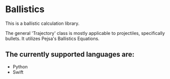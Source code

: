# Ballistics
This is a ballistic calculation library. 

The general 'Trajectory' class is mostly applicable to projectiles, specifically bullets. It utilizes Pejsa's Ballistics Equations.


## The currently supported languages are:
- Python
- Swift
